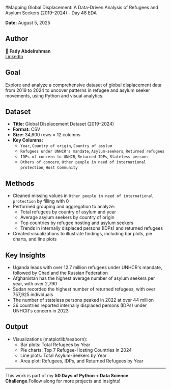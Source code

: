 #Mapping Global Displacement: A Data-Driven Analysis of Refugees and Asylum Seekers (2019–2024) - Day 48 EDA

**Date:** August 5, 2025

## Author  
👤 **Fady Abdelrahman**  
[LinkedIn](https://www.linkedin.com/in/fady-abdelrahman-a649a12b6/)

## Goal  
Explore and analyze a comprehensive dataset of global displacement data from 2019 to 2024 to uncover patterns in refugee and asylum seeker movements, using Python and visual analytics.

## Dataset  
- **Title:** Global Displacement Dataset (2019–2024)   
- **Format:** CSV  
- **Size:** 34,600 rows × 12 columns  
- **Key Columns:**  
  - `Year`, `Country of origin`, `Country of asylum`  
  - `Refugees under UNHCR's mandate`, `Asylum-seekers`, `Returned refugees`  
  - `IDPs of concern to UNHCR`, `Returned IDPs`, `Stateless persons`  
  - `Others of concern`, `Other people in need of international protection`, `Host Community`

## Methods  
- Cleaned missing values in `Other people in need of international protection` by filling with 0  
- Performed grouping and aggregation to analyze:  
  - Total refugees by country of asylum and year  
  - Average asylum seekers by country of origin  
  - Top countries by refugee hosting and asylum seekers  
  - Trends in internally displaced persons (IDPs) and returned refugees  
- Created visualizations to illustrate findings, including bar plots, pie charts, and line plots  

## Key Insights  
- Uganda leads with over 12.7 million refugees under UNHCR's mandate, followed by Chad and the Russian Federation  
- Afghanistan has the highest average number of asylum seekers per year, with over 2,790  
- Sudan recorded the highest number of returned refugees, with over 757,925 individuals  
- The number of stateless persons peaked in 2022 at over 44 million  
- 36 countries reported internally displaced persons (IDPs) under UNHCR's concern in 2023  

## Output  
- Visualizations (matplotlib/seaborn):  
  - Bar plots: Total Refugees by Year  
  - Pie charts: Top 7 Refugee-Hosting Countries in 2024  
  - Line plots: Total Asylum-Seekers by Year  
  - Area plot: Refugees, IDPs, and Returned Refugees by Year  
---

This work is part of my **50 Days of Python + Data Science Challenge**.Follow along for more projects and insights!